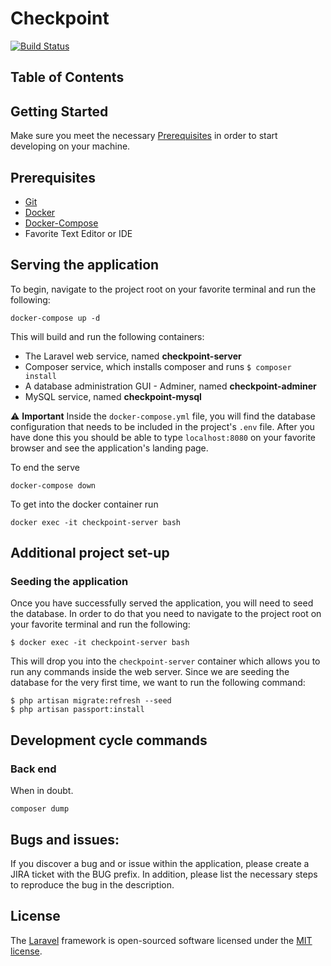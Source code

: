 # Checkpoint

[![Build Status](https://travis-ci.com/csun-metalab/checkpoint.svg?branch=dev)](https://travis-ci.com/csun-metalab/checkpoint)

## Table of Contents

## Getting Started

Make sure you meet the necessary [Prerequisites](#prerequisites) in order to start developing on your machine.

## Prerequisites

-   [Git](https://git-scm.com/downloads)
-   [Docker](https://docs.docker.com/install/)
-   [Docker-Compose](https://docs.docker.com/compose/install/)
-   Favorite Text Editor or IDE

## Serving the application

To begin, navigate to the project root on your favorite terminal and run the following:

```
docker-compose up -d
```

This will build and run the following containers:

-   The Laravel web service, named **checkpoint-server**
-   Composer service, which installs composer and runs `$ composer install`
-   A database administration GUI - Adminer, named **checkpoint-adminer**
-   MySQL service, named **checkpoint-mysql**

⚠️ **Important** Inside the `docker-compose.yml` file, you will find the database configuration that needs to be included in the project's `.env` file. After you have done this you should be able to type `localhost:8080` on your favorite browser and see the application's landing page.

To end the serve

```
docker-compose down
```

To get into the docker container run

```
docker exec -it checkpoint-server bash
```

## Additional project set-up

### Seeding the application

Once you have successfully served the application, you will need to seed the database. In order to do that you need to navigate to the project root on your favorite terminal and run the following:

```
$ docker exec -it checkpoint-server bash
```

This will drop you into the `checkpoint-server` container which allows you to run any commands inside the web server. Since we are seeding the database for the very first time, we want to run the following command:

```
$ php artisan migrate:refresh --seed
$ php artisan passport:install
```

## Development cycle commands

### Back end

When in doubt.

```
composer dump
```

## Bugs and issues:

If you discover a bug and or issue within the application, please create a JIRA ticket with the BUG prefix. In addition, please list the necessary steps to reproduce the bug in the description.

## License

The [Laravel](https://laravel.com/) framework is open-sourced software licensed under the [MIT license](http://opensource.org/licenses/MIT).
